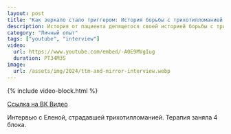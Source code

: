```yaml
---
layout: post
title: "Как зеркало стало триггером: История борьбы с трихотилломанией | Интервью с Еленой"
description: История от пациента делящегося своей историей борьбы с трихотилломанией
category: "Личный опыт"
tags: ["youtube", "interview"]
video:
  url: https://www.youtube.com/embed/-A0E9MVgIug
  duration: PT34M3S
image:
  url: /assets/img/2024/ttm-and-mirror-interview.webp
---
```


{% include video-block.html %}

<a href="https://vkvideo.ru/video-211245681_456239026" rel="nofollow">Ссылка на ВК Видео</a>

Интервью с Еленой, страдавшей трихотилломанией. Терапия заняла 4 блока.
